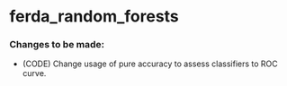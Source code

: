 # ferda_random_forests



### Changes to be made:
- (CODE) Change usage of pure accuracy to assess classifiers to ROC curve.
